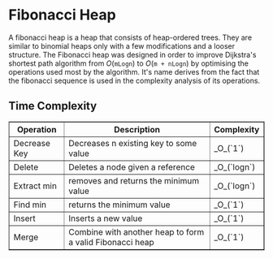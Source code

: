 # Fibonacci Heap

A fibonacci heap is a heap that consists of heap-ordered trees.
They are similar to binomial heaps only with a few modifications and a looser structure. 
The Fibonacci heap was designed in order to improve Dijkstra's shortest path algorithm from
_O_(`mLogn`) to _O_(`m + nLogn`) by optimising the operations used most by the algorithm.
It's name derives from the fact that the fibonacci sequence is used in the complexity analysis of its operations.

## Time Complexity

<table border="1" cellpadding="5" cellspacing="5">
    <tr>
        <th>Operation</th>
        <th>Description</th>
        <th>Complexity</th>
    </tr>
    <tr>
        <td>Decrease Key</td>
        <td>Decreases n existing key to some value</td>
        <td>_O_(`1`)</td>
    </tr>
    <tr>
        <td>Delete</td>
        <td>Deletes a node given a reference</td>
        <td>_O_(`logn`)</td>
    </tr>
    <tr>
        <td>Extract min</td>
        <td>removes and returns the minimum value</td>
        <td>_O_(`logn`)</td>
    </tr>
    <tr>
        <td>Find min</td>
        <td>returns the minimum value </td>
        <td>_O_(`1`)</td>
    </tr>
    <tr>
        <td>Insert</td>
        <td>Inserts a new value</td>
        <td>_O_(`1`)</td>
    </tr>
    <tr>
        <td>Merge</td>
        <td>Combine with another heap to form a valid Fibonacci heap</td>
        <td>_O_(`1`)</td>
    </tr>
</table>

[1]: http://www.growingwiththeweb.com/data-structures/fibonacci-heap/overview/
[2]: https://brilliant.org/wiki/fibonacci-heap/
[3]: https://www.cs.princeton.edu/~wayne/teaching/fibonacci-heap.pdf
[4]: https://en.wikipedia.org/wiki/Fibonacci_heap
[5]: http://www.geeksforgeeks.org/fibonacci-heap-set-1-introduction/
[6]: http://www.keithschwarz.com/interesting/code/?dir=fibonacci-heap
[7]: http://www.geeksforgeeks.org/fibonacci-heap-set-1-introduction/
